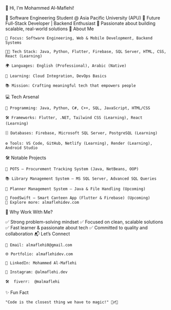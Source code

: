 👋 Hi, I'm Mohammed Al-Maflehi!

🔹 Software Engineering Student @ Asia Pacific University (APU)
🔹 Future Full-Stack Developer | Backend Enthusiast
🔹 Passionate about building scalable, real-world solutions
🚀 About Me

    🎯 Focus: Software Engineering, Web & Mobile Development, Backend Systems

    👨‍💻 Tech Stack: Java, Python, Flutter, Firebase, SQL Server, HTML, CSS, React (Learning)

    🌍 Languages: English (Professional), Arabic (Native)

    🧠 Learning: Cloud Integration, DevOps Basics

    📚 Mission: Crafting meaningful tech that empowers people

💻 Tech Arsenal

    🚀 Programming: Java, Python, C#, C++, SQL, JavaScript, HTML/CSS

    🛠️ Frameworks: Flutter, .NET, Tailwind CSS (Learning), React (Learning)

    🗄️ Databases: Firebase, Microsoft SQL Server, PostgreSQL (Learning)

    ⚙️ Tools: VS Code, GitHub, Netlify (Learning), Render (Learning), Android Studio

🛠️ Notable Projects

    🛒 POTS – Procurement Tracking System (Java, NetBeans, OOP)

    📚 Library Management System – MS SQL Server, Advanced SQL Queries

    📅 Planner Management System – Java & File Handling (Upcoming)

    🍔 FoodSwift – Smart Canteen App (Flutter & Firebase) (Upcoming)
    🔗 Explore more: almaflehidev.com

🌟 Why Work With Me?

✅ Strong problem-solving mindset
✅ Focused on clean, scalable solutions
✅ Fast learner & passionate about tech
✅ Committed to quality and collaboration
📬 Let’s Connect

    📧 Email: almaflehi0@gmail.com

    🌐 Portfolio: almaflehidev.com

    💼 LinkedIn: Mohammed Al-Maflehi

    📸 Instagram: @almaflehi.dev

    🛠️  fiverr:  @malmaflehi



✨ Fun Fact

    "Code is the closest thing we have to magic!" 🧙‍♂️✨
